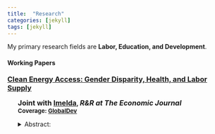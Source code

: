 ```yaml
---
title:  "Research"
categories: [jekyll]
tags: [jekyll]
---
```

<p> My primary research fields are <b>Labor, Education, and Development</b>. 

<h4 id="working-papers"><strong>Working Papers</strong></h4>

<p><b><font size="3"><a href="https://e-archivo.uc3m.es/bitstream/handle/10016/29397/we1919.pdf?sequence=1" target="_blank">Clean Energy Access: Gender Disparity, Health, and Labor Supply 
<ul>
</a></font><font size="3">Joint with <a href="https://sites.google.com/a/hawaii.edu/imelda/" target="_blank">Imelda</a></font>, <em><font size="3">R&R at <span style="font-weight:bold">The Economic Journal</span></font></em>
<br/><font size="2"><strong>Coverage:</strong> <a href="https://www.globaldev.blog/blog/improving-women’s-health-and-economic-outcomes-access-clean-energy">GlobalDev</a></font>
</b></p> 
</ul>
<ul>
<details><summary>Abstract:</summary><font size="2"><p>Women are known to bear the largest share of health, time and labor supply burden associated with a lack of modern energy. In this paper, we study the impact of clean energy access on adult health and labor supply outcomes by exploiting a nationwide rollout of clean cooking fuel program in Indonesia. This program led to a large-scale fuel switching, from kerosene, a dirty fuel, to liquid petroleum gas, a significantly cleaner and efficient cooking fuel than kerosene. Using rich longitudinal survey data from the Indonesia Family Life Survey and the staggered structure of the program roll-out, we find that access to clean cooking led to a significant improvement in women's health, particularly among those who spend most of their time indoors doing housework. We also find an increase in the labor supplied by these women suggesting that having clean and efficient cooking fuel may not only improved women's health but also improve their productivity, subsequently allowing them to supply more market labor. For men, we find an increase in the hours of labor supplied, with a higher increase among men in households where women accrued the largest health and labor benefits from the program. These results highlight the role of clean energy in reducing gender-disparity in health and labor participation and point to the existence of positive externality from improved health and productivity of women on other members of the household.</p></font></details>
</ul>
<!--<h4 id="work-in-progress"><strong>Work in Progress</strong></h4>-->
<!--<ul>-->
<!--<p><b><font size="3">Mismatches in College Quality and Student Quality: A Rank-Based Perspective </font> </b></p>-->
  
<!--<p><b><font size="3">Impact of Schools' Financial Incentives on Students' Outcomes </font></b></p>-->
  
<!--<p><b><font size="3">Can Technology Mitigate the Impact of Heat on Labor Productivity? </font><br/><font size="2">(Joint with Anna Custers, <a href="https://www.poverty-action.org/people/bhavani-prathap-kasina" target="_blank">Bhavani Prathap Kasina</a> and <a href="https://sites.google.com/view/deepak-saraswat/home?authuser=0" target="_blank">Deepak Saraswat</a>)</font></b></p>-->
<!--</ul>-->


